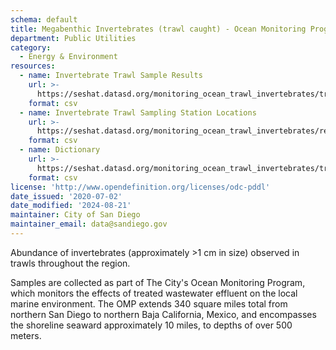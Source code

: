 ```yaml
---
schema: default
title: Megabenthic Invertebrates (trawl caught) - Ocean Monitoring Program
department: Public Utilities
category:
  - Energy & Environment
resources:
  - name: Invertebrate Trawl Sample Results
    url: >-
      https://seshat.datasd.org/monitoring_ocean_trawl_invertebrates/trawl_invertebrates_datasd.csv
    format: csv
  - name: Invertebrate Trawl Sampling Station Locations
    url: >-
      https://seshat.datasd.org/monitoring_ocean_trawl_invertebrates/reference_stations_invertebrate_trawls.csv
    format: csv
  - name: Dictionary
    url: >-
      https://seshat.datasd.org/monitoring_ocean_trawl_invertebrates/trawl_invertebrates_dictionary_datasd.csv
    format: csv
license: 'http://www.opendefinition.org/licenses/odc-pddl'
date_issued: '2020-07-02'
date_modified: '2024-08-21'
maintainer: City of San Diego
maintainer_email: data@sandiego.gov
---
```

Abundance of invertebrates (approximately >1 cm in size) observed in trawls throughout the region.
<!--more-->
Samples are collected as part of The City's Ocean Monitoring Program, which monitors the effects of treated wastewater effluent on the local marine environment. The OMP extends 340 square miles total from northern San Diego to northern Baja California, Mexico, and encompasses the shoreline seaward approximately 10 miles, to depths of over 500 meters.